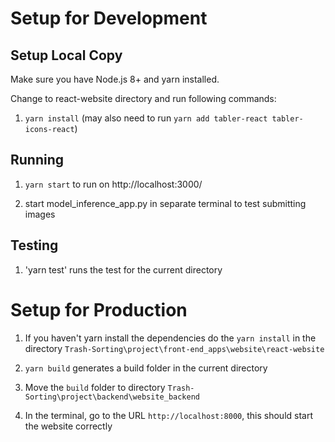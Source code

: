 # Setup for Development

## Setup Local Copy

Make sure you have Node.js 8+ and yarn installed.

Change to react-website directory and run following commands:

1. `yarn install` (may also need to run `yarn add tabler-react tabler-icons-react`)

## Running

1. `yarn start` to run on http://localhost:3000/

2. start model_inference_app.py in separate terminal to test submitting images

## Testing

1. 'yarn test' runs the test for the current directory


# Setup for Production 

1. If you haven't yarn install the dependencies do the `yarn install` in the directory `Trash-Sorting\project\front-end_apps\website\react-website`

2. `yarn build` generates a build folder in the current directory

3. Move the `build` folder to directory `Trash-Sorting\project\backend\website_backend`

4. In the terminal, go to the URL `http://localhost:8000`, this should start the website correctly